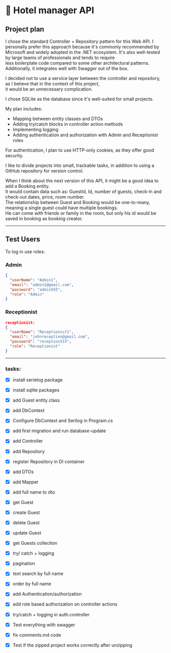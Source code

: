 # 🏤 Hotel manager API

## Project plan

I chose the standard Controller + Repository pattern for this Web API. I personally prefer this approach because it's commonly recommended by   
Microsoft and widely adopted in the .NET ecosystem. It's also well-tested by large teams of professionals and tends to require  
less boilerplate code compared to some other architectural patterns. Additionally, it integrates well with Swagger out of the box.  

I decided not to use a service layer between the controller and repository, as I believe that in the context of this project,  
it would be an unnecessary complication.  

I chose SQLite as the database since it's well-suited for small projects.  

My plan includes:

- Mapping between entity classes and DTOs
- Adding try/catch blocks in controller action methods 
- Implementing logging
- Adding authentication and authorization with Admin and Receptionist roles

For authentication, I plan to use HTTP-only cookies, as they offer good security.

I like to divide projects into small, trackable tasks, in addition to using a GitHub repository for version control.

When I think about the next version of this API, it might be a good idea to add a Booking entity.  
It would contain data such as: GuestId, Id, number of guests, check-in and check-out dates, price, room number.  
The relationship between Guest and Booking would be one-to-many, meaning a single guest could have multiple bookings.  
He can come with friends or family in the room, but only his id would be saved in booking as booking creator.    

---

## Test Users

To log in use roles:

### Admin

```json
{
  "userName": "Admin1",
  "email": "admin1@gmail.com",
  "password": "admin555",
  "role": "Admin"
}
```

### Receptionist

```json
receptionist:
{
  "userName": "Receptionist1",
  "email": "johnreception@gmail.com",
  "password": "reception333",
  "role": "Receptionist"
}
```

---

### tasks:

- [x] install serielog package
- [x] install sqlite packages
- [x] add Guest entity class 
- [x] add DbContext
- [x] Configure DbContext and Serilog in Program.cs
- [x] add first migration and run database-update  
- [x] add Controller
- [x] add Repository
- [x] register Repository in DI container
- [x] add DTOs
- [x] add Mapper

- [x] add full name to dto

- [x] get Guest
- [x] create Guest
- [x] delete Guest
- [x] update Guest
- [x] get Guests collection

- [x] try/ catch + logging
- [x] pagination
- [x] text search by full name
- [x] order by full name

- [x] add Authentication/authorization
- [x] add role based authorization on controller actions
- [x] try/catch + logging in auth.controller

- [x] Test everything with swagger
- [x] fix comments.md code
- [x] Test if the zipped project works correctly after unzipping
